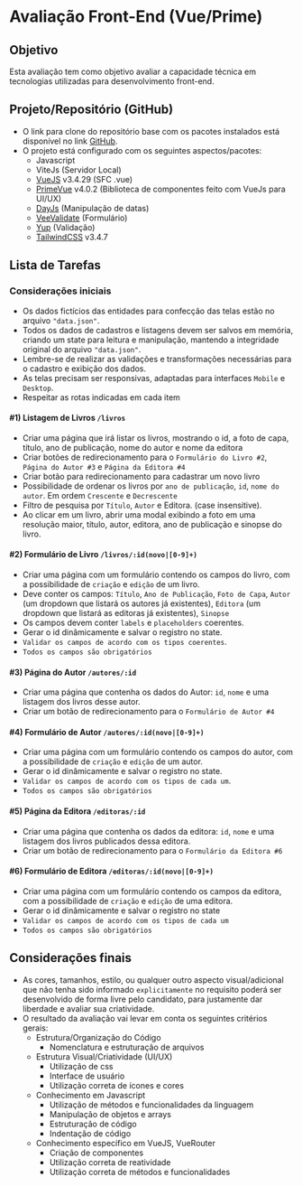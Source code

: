 # Avaliação Front-End (Vue/Prime)

## Objetivo
Esta avaliação tem como objetivo avaliar a capacidade técnica em tecnologias utilizadas para desenvolvimento front-end.

## Projeto/Repositório (GitHub)
- O link para clone do repositório base com os pacotes instalados está disponível no link [GitHub](https://github.com/ludhriq/avaliacao-biblioteca).
- O projeto está configurado com os seguintes aspectos/pacotes:
  - Javascript
  - ViteJs (Servidor Local)
  - [VueJS](https://vuejs.org) v3.4.29 (SFC .vue)
  - [PrimeVue](https://primevue.org) v4.0.2 (Biblioteca de componentes feito com VueJs para UI/UX)
  - [DayJs](https://day.js.org) (Manipulação de datas)
  - [VeeValidate](https://vee-validate.logaretm.com/v4/) (Formulário)
  - [Yup](https://github.com/jquense/yup) (Validação)
  - [TailwindCSS](https://tailwindcss.com/) v3.4.7

## Lista de Tarefas

### Considerações iniciais
- Os dados fictícios das entidades para confecção das telas estão no arquivo `"data.json"`.
- Todos os dados de cadastros e listagens devem ser salvos em memória, criando um state para leitura e manipulação, mantendo a integridade original do arquivo `"data.json"`.
- Lembre-se de realizar as validações e transformações necessárias para o cadastro e exibição dos dados.
- As telas precisam ser responsivas, adaptadas para interfaces `Mobile` e `Desktop`.
- Respeitar as rotas indicadas em cada item

#### #1) Listagem de Livros `/livros`

  - Criar uma página que irá listar os livros, mostrando o id, a foto de capa, título, ano de publicação, nome do autor e nome da editora
  - Criar botões de redirecionamento para o `Formulário do Livro #2`, `Página do Autor #3` e `Página da Editora #4`
  - Criar botão para redirecionamento para cadastrar um novo livro
  - Possibilidade de ordenar os livros por `ano de publicação`, `id`, `nome do autor`. Em ordem `Crescente` e `Decrescente`
  - Filtro de pesquisa por `Título`, `Autor` e Editora. (case insensitive).
  - Ao clicar em um livro, abrir uma modal exibindo a foto em uma resolução maior, título, autor, editora, ano de publicação e sinopse do livro.

#### #2) Formulário de Livro `/livros/:id(novo|[0-9]+)`

  - Criar uma página com um formulário contendo os campos do livro, com a possibilidade de `criação` e `edição` de um livro.
  - Deve conter os campos: `Título`, `Ano de Publicação`, `Foto de Capa`, `Autor` (um dropdown que listará os autores já existentes), `Editora` (um dropdown que listará as editoras já existentes), `Sinopse`
  - Os campos devem conter `labels` e `placeholders` coerentes.
  - Gerar o id dinâmicamente e salvar o registro no state.
  - `Validar os campos de acordo com os tipos coerentes`.
  - `Todos os campos são obrigatórios`

#### #3) Página do Autor `/autores/:id`

 - Criar uma página que contenha os dados do Autor: `id`, `nome` e uma listagem dos livros desse autor.
 - Criar um botão de redirecionamento para o `Formulário de Autor #4`

#### #4) Formulário de Autor `/autores/:id(novo|[0-9]+)`

  - Criar uma página com um formulário contendo os campos do autor, com a possibilidade de `criação` e `edição` de um autor.
  - Gerar o id dinâmicamente e salvar o registro no state.
  - `Validar os campos de acordo com os tipos de cada um`.
  - `Todos os campos são obrigatórios`

#### #5) Página da Editora `/editoras/:id`

 - Criar uma página que contenha os dados da editora: `id`, `nome` e uma listagem dos livros publicados dessa editora.
 - Criar um botão de redirecionamento para o `Formulário da Editora #6`

#### #6) Formulário de Editora `/editoras/:id(novo|[0-9]+)`

  - Criar uma página com um formulário contendo os campos da editora, com a possibilidade de `criação` e `edição` de uma editora.
  - Gerar o id dinâmicamente e salvar o registro no state
  - `Validar os campos de acordo com os tipos de cada um`
  - `Todos os campos são obrigatórios`

## Considerações finais
- As cores, tamanhos, estilo, ou qualquer outro aspecto visual/adicional que não tenha sido informado `explicitamente` no requisito poderá ser desenvolvido de forma livre pelo candidato, para justamente dar liberdade e avaliar sua criatividade.
- O resultado da avaliação vai levar em conta os seguintes critérios gerais:
  - Estrutura/Organização do Código
    - Nomenclatura e estruturação de arquivos
  - Estrutura Visual/Criatividade (UI/UX)
    - Utilização de css
    - Interface de usuário
    - Utilização correta de ícones e cores
  - Conhecimento em Javascript
    - Utilização de métodos e funcionalidades da linguagem
    - Manipulação de objetos e arrays
    - Estruturação de código
    - Indentação de código
  - Conhecimento específico em VueJS, VueRouter
    - Criação de componentes
    - Utilização correta de reatividade
    - Utilização correta de métodos e funcionalidades

